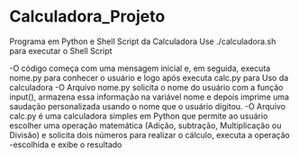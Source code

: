 # Calculadora_Projeto
 Programa em Python e Shell Script da Calculadora
Use ./calculadora.sh para executar o Shell Script

-O código começa com uma mensagem inicial e, em seguida, executa nome.py para conhecer o usuário e logo após executa calc.py para Uso da calculadora
-O Arquivo nome.py solicita o nome do usuário com a função input(), armazena essa informação na variável nome e depois imprime uma saudação personalizada usando o nome que o usuário digitou.
-O Arquivo calc.py é uma calculadora simples em Python que permite ao usuário escolher uma operação matemática (Adição, subtração, Multiplicação ou Divisão) e solicita dois números para realizar o cálculo, executa a operação -escolhida e exibe o resultado
